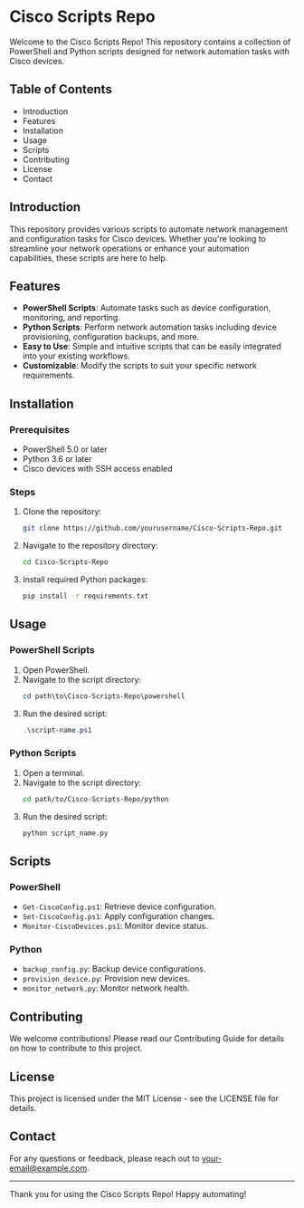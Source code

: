 # Cisco Scripts Repo

Welcome to the Cisco Scripts Repo! This repository contains a collection of PowerShell and Python scripts designed for network automation tasks with Cisco devices.

## Table of Contents

- Introduction
- Features
- Installation
- Usage
- Scripts
- Contributing
- License
- Contact

## Introduction

This repository provides various scripts to automate network management and configuration tasks for Cisco devices. Whether you're looking to streamline your network operations or enhance your automation capabilities, these scripts are here to help.

## Features

- **PowerShell Scripts**: Automate tasks such as device configuration, monitoring, and reporting.
- **Python Scripts**: Perform network automation tasks including device provisioning, configuration backups, and more.
- **Easy to Use**: Simple and intuitive scripts that can be easily integrated into your existing workflows.
- **Customizable**: Modify the scripts to suit your specific network requirements.

## Installation

### Prerequisites

- PowerShell 5.0 or later
- Python 3.6 or later
- Cisco devices with SSH access enabled

### Steps

1. Clone the repository:
    ```bash
    git clone https://github.com/yourusername/Cisco-Scripts-Repo.git
    ```
2. Navigate to the repository directory:
    ```bash
    cd Cisco-Scripts-Repo
    ```
3. Install required Python packages:
    ```bash
    pip install -r requirements.txt
    ```

## Usage

### PowerShell Scripts

1. Open PowerShell.
2. Navigate to the script directory:
    ```powershell
    cd path\to\Cisco-Scripts-Repo\powershell
    ```
3. Run the desired script:
    ```powershell
    .\script-name.ps1
    ```

### Python Scripts

1. Open a terminal.
2. Navigate to the script directory:
    ```bash
    cd path/to/Cisco-Scripts-Repo/python
    ```
3. Run the desired script:
    ```bash
    python script_name.py
    ```

## Scripts

### PowerShell

- `Get-CiscoConfig.ps1`: Retrieve device configuration.
- `Set-CiscoConfig.ps1`: Apply configuration changes.
- `Monitor-CiscoDevices.ps1`: Monitor device status.

### Python

- `backup_config.py`: Backup device configurations.
- `provision_device.py`: Provision new devices.
- `monitor_network.py`: Monitor network health.

## Contributing

We welcome contributions! Please read our Contributing Guide for details on how to contribute to this project.

## License

This project is licensed under the MIT License - see the LICENSE file for details.

## Contact

For any questions or feedback, please reach out to your-email@example.com.

---

Thank you for using the Cisco Scripts Repo! Happy automating!
